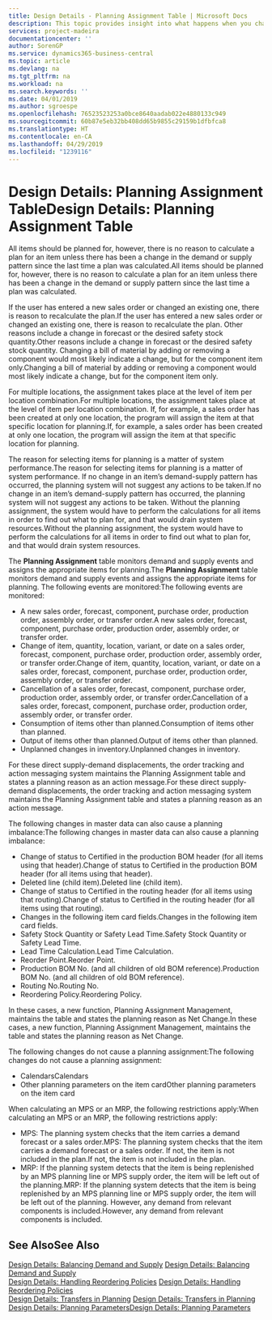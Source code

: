 ```yaml
---
title: Design Details - Planning Assignment Table | Microsoft Docs
description: This topic provides insight into what happens when you change how you plan for an item.
services: project-madeira
documentationcenter: ''
author: SorenGP
ms.service: dynamics365-business-central
ms.topic: article
ms.devlang: na
ms.tgt_pltfrm: na
ms.workload: na
ms.search.keywords: ''
ms.date: 04/01/2019
ms.author: sgroespe
ms.openlocfilehash: 76523523253a0bce8640aadab022e4880133c949
ms.sourcegitcommit: 60b87e5eb32bb408dd65b9855c29159b1dfbfca8
ms.translationtype: HT
ms.contentlocale: en-CA
ms.lasthandoff: 04/29/2019
ms.locfileid: "1239116"
---
```

# <a name="design-details-planning-assignment-table"></a><span data-ttu-id="41328-103">Design Details: Planning Assignment Table</span><span class="sxs-lookup"><span data-stu-id="41328-103">Design Details: Planning Assignment Table</span></span>
<span data-ttu-id="41328-104">All items should be planned for, however, there is no reason to calculate a plan for an item unless there has been a change in the demand or supply pattern since the last time a plan was calculated.</span><span class="sxs-lookup"><span data-stu-id="41328-104">All items should be planned for, however, there is no reason to calculate a plan for an item unless there has been a change in the demand or supply pattern since the last time a plan was calculated.</span></span>  

<span data-ttu-id="41328-105">If the user has entered a new sales order or changed an existing one, there is reason to recalculate the plan.</span><span class="sxs-lookup"><span data-stu-id="41328-105">If the user has entered a new sales order or changed an existing one, there is reason to recalculate the plan.</span></span> <span data-ttu-id="41328-106">Other reasons include a change in forecast or the desired safety stock quantity.</span><span class="sxs-lookup"><span data-stu-id="41328-106">Other reasons include a change in forecast or the desired safety stock quantity.</span></span> <span data-ttu-id="41328-107">Changing a bill of material by adding or removing a component would most likely indicate a change, but for the component item only.</span><span class="sxs-lookup"><span data-stu-id="41328-107">Changing a bill of material by adding or removing a component would most likely indicate a change, but for the component item only.</span></span>  

<span data-ttu-id="41328-108">For multiple locations, the assignment takes place at the level of item per location combination.</span><span class="sxs-lookup"><span data-stu-id="41328-108">For multiple locations, the assignment takes place at the level of item per location combination.</span></span> <span data-ttu-id="41328-109">If, for example, a sales order has been created at only one location, the program will assign the item at that specific location for planning.</span><span class="sxs-lookup"><span data-stu-id="41328-109">If, for example, a sales order has been created at only one location, the program will assign the item at that specific location for planning.</span></span>  

<span data-ttu-id="41328-110">The reason for selecting items for planning is a matter of system performance.</span><span class="sxs-lookup"><span data-stu-id="41328-110">The reason for selecting items for planning is a matter of system performance.</span></span> <span data-ttu-id="41328-111">If no change in an item’s demand-supply pattern has occurred, the planning system will not suggest any actions to be taken.</span><span class="sxs-lookup"><span data-stu-id="41328-111">If no change in an item’s demand-supply pattern has occurred, the planning system will not suggest any actions to be taken.</span></span> <span data-ttu-id="41328-112">Without the planning assignment, the system would have to perform the calculations for all items in order to find out what to plan for, and that would drain system resources.</span><span class="sxs-lookup"><span data-stu-id="41328-112">Without the planning assignment, the system would have to perform the calculations for all items in order to find out what to plan for, and that would drain system resources.</span></span>  

<span data-ttu-id="41328-113">The **Planning Assignment** table monitors demand and supply events and assigns the appropriate items for planning.</span><span class="sxs-lookup"><span data-stu-id="41328-113">The **Planning Assignment** table monitors demand and supply events and assigns the appropriate items for planning.</span></span> <span data-ttu-id="41328-114">The following events are monitored:</span><span class="sxs-lookup"><span data-stu-id="41328-114">The following events are monitored:</span></span>  

* <span data-ttu-id="41328-115">A new sales order, forecast, component, purchase order, production order, assembly order, or transfer order.</span><span class="sxs-lookup"><span data-stu-id="41328-115">A new sales order, forecast, component, purchase order, production order, assembly order, or transfer order.</span></span>  
* <span data-ttu-id="41328-116">Change of item, quantity, location, variant, or date on a sales order, forecast, component, purchase order, production order, assembly order, or transfer order.</span><span class="sxs-lookup"><span data-stu-id="41328-116">Change of item, quantity, location, variant, or date on a sales order, forecast, component, purchase order, production order, assembly order, or transfer order.</span></span>  
* <span data-ttu-id="41328-117">Cancellation of a sales order, forecast, component, purchase order, production order, assembly order, or transfer order.</span><span class="sxs-lookup"><span data-stu-id="41328-117">Cancellation of a sales order, forecast, component, purchase order, production order, assembly order, or transfer order.</span></span>  
* <span data-ttu-id="41328-118">Consumption of items other than planned.</span><span class="sxs-lookup"><span data-stu-id="41328-118">Consumption of items other than planned.</span></span>  
* <span data-ttu-id="41328-119">Output of items other than planned.</span><span class="sxs-lookup"><span data-stu-id="41328-119">Output of items other than planned.</span></span>  
* <span data-ttu-id="41328-120">Unplanned changes in inventory.</span><span class="sxs-lookup"><span data-stu-id="41328-120">Unplanned changes in inventory.</span></span>  

<span data-ttu-id="41328-121">For these direct supply-demand displacements, the order tracking and action messaging system maintains the Planning Assignment table and states a planning reason as an action message.</span><span class="sxs-lookup"><span data-stu-id="41328-121">For these direct supply-demand displacements, the order tracking and action messaging system maintains the Planning Assignment table and states a planning reason as an action message.</span></span>  

<span data-ttu-id="41328-122">The following changes in master data can also cause a planning imbalance:</span><span class="sxs-lookup"><span data-stu-id="41328-122">The following changes in master data can also cause a planning imbalance:</span></span>  

* <span data-ttu-id="41328-123">Change of status to Certified in the production BOM header (for all items using that header).</span><span class="sxs-lookup"><span data-stu-id="41328-123">Change of status to Certified in the production BOM header (for all items using that header).</span></span>  
* <span data-ttu-id="41328-124">Deleted line (child item).</span><span class="sxs-lookup"><span data-stu-id="41328-124">Deleted line (child item).</span></span>  
* <span data-ttu-id="41328-125">Change of status to Certified in the routing header (for all items using that routing).</span><span class="sxs-lookup"><span data-stu-id="41328-125">Change of status to Certified in the routing header (for all items using that routing).</span></span>  
* <span data-ttu-id="41328-126">Changes in the following item card fields.</span><span class="sxs-lookup"><span data-stu-id="41328-126">Changes in the following item card fields.</span></span>  
* <span data-ttu-id="41328-127">Safety Stock Quantity or Safety Lead Time.</span><span class="sxs-lookup"><span data-stu-id="41328-127">Safety Stock Quantity or Safety Lead Time.</span></span>  
* <span data-ttu-id="41328-128">Lead Time Calculation.</span><span class="sxs-lookup"><span data-stu-id="41328-128">Lead Time Calculation.</span></span>  
* <span data-ttu-id="41328-129">Reorder Point.</span><span class="sxs-lookup"><span data-stu-id="41328-129">Reorder Point.</span></span>  
* <span data-ttu-id="41328-130">Production BOM No. (and all children of old BOM reference).</span><span class="sxs-lookup"><span data-stu-id="41328-130">Production BOM No. (and all children of old BOM reference).</span></span>  
* <span data-ttu-id="41328-131">Routing No.</span><span class="sxs-lookup"><span data-stu-id="41328-131">Routing No.</span></span>  
* <span data-ttu-id="41328-132">Reordering Policy.</span><span class="sxs-lookup"><span data-stu-id="41328-132">Reordering Policy.</span></span>  

<span data-ttu-id="41328-133">In these cases, a new function, Planning Assignment Management, maintains the table and states the planning reason as Net Change.</span><span class="sxs-lookup"><span data-stu-id="41328-133">In these cases, a new function, Planning Assignment Management, maintains the table and states the planning reason as Net Change.</span></span>  

<span data-ttu-id="41328-134">The following changes do not cause a planning assignment:</span><span class="sxs-lookup"><span data-stu-id="41328-134">The following changes do not cause a planning assignment:</span></span>  

* <span data-ttu-id="41328-135">Calendars</span><span class="sxs-lookup"><span data-stu-id="41328-135">Calendars</span></span>  
* <span data-ttu-id="41328-136">Other planning parameters on the item card</span><span class="sxs-lookup"><span data-stu-id="41328-136">Other planning parameters on the item card</span></span>  

<span data-ttu-id="41328-137">When calculating an MPS or an MRP, the following restrictions apply:</span><span class="sxs-lookup"><span data-stu-id="41328-137">When calculating an MPS or an MRP, the following restrictions apply:</span></span>  

* <span data-ttu-id="41328-138">MPS: The planning system checks that the item carries a demand forecast or a sales order.</span><span class="sxs-lookup"><span data-stu-id="41328-138">MPS: The planning system checks that the item carries a demand forecast or a sales order.</span></span> <span data-ttu-id="41328-139">If not, the item is not included in the plan.</span><span class="sxs-lookup"><span data-stu-id="41328-139">If not, the item is not included in the plan.</span></span>  
* <span data-ttu-id="41328-140">MRP: If the planning system detects that the item is being replenished by an MPS planning line or MPS supply order, the item will be left out of the planning.</span><span class="sxs-lookup"><span data-stu-id="41328-140">MRP: If the planning system detects that the item is being replenished by an MPS planning line or MPS supply order, the item will be left out of the planning.</span></span> <span data-ttu-id="41328-141">However, any demand from relevant components is included.</span><span class="sxs-lookup"><span data-stu-id="41328-141">However, any demand from relevant components is included.</span></span>  

## <a name="see-also"></a><span data-ttu-id="41328-142">See Also</span><span class="sxs-lookup"><span data-stu-id="41328-142">See Also</span></span>  
<span data-ttu-id="41328-143">[Design Details: Balancing Demand and Supply](design-details-balancing-demand-and-supply.md) </span><span class="sxs-lookup"><span data-stu-id="41328-143">[Design Details: Balancing Demand and Supply](design-details-balancing-demand-and-supply.md) </span></span>  
<span data-ttu-id="41328-144">[Design Details: Handling Reordering Policies](design-details-handling-reordering-policies.md) </span><span class="sxs-lookup"><span data-stu-id="41328-144">[Design Details: Handling Reordering Policies](design-details-handling-reordering-policies.md) </span></span>  
<span data-ttu-id="41328-145">[Design Details: Transfers in Planning](design-details-transfers-in-planning.md) </span><span class="sxs-lookup"><span data-stu-id="41328-145">[Design Details: Transfers in Planning](design-details-transfers-in-planning.md) </span></span>  
[<span data-ttu-id="41328-146">Design Details: Planning Parameters</span><span class="sxs-lookup"><span data-stu-id="41328-146">Design Details: Planning Parameters</span></span>](design-details-planning-parameters.md)  
